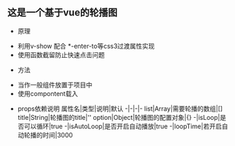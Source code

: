 ## 这是一个基于vue的轮播图

+ 原理
 - 利用v-show 配合 *-enter-to等css3过渡属性实现
 - 使用函数截留防止快速点击问题
+ 方法
 - 当作一般组件放置于项目中
 - 使用compontent载入
+ props依赖说明
 属性名|类型|说明|默认
 -|-|-|-
 list|Array|需要轮播的数组|[]
 title|String|轮播图的title|''
 option|Object|轮播图的配置对象|{}
 -|isLoop|是否可以循环|true
 -|isAutoLoop|是否开启自动播放|true
 -|loopTime|若开启自动轮播的时间|3000